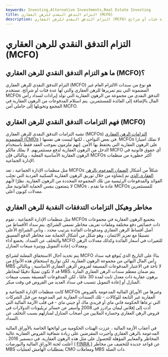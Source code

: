 ```yaml
---
keywords: Investing,Alternative Investments,Real Estate Investing
title: التزام التدفق النقدي للرهن العقاري (MCFO)
description: التزام التدفق النقدي للرهن العقاري (MCFO) هو نوع من الأوراق المالية المار للرهن العقاري غير المضمون وله عدة فئات أو شرائح.
---
```


# التزام التدفق النقدي للرهن العقاري (MCFO)
## ما هو التزام التدفق النقدي للرهن العقاري (MCFO)؟

التزام التدفق النقدي للرهن العقاري (MCFO) هو نوع من سندات الالتزام العام غير المضمونة التي يتم تمريرها للرهن العقاري والتي لها عدة فئات أو شرائح. تستخدم MCFOs التدفق النقدي من مجموعة من الرهون العقارية التي تولد إيرادات لسداد رأس المال بالإضافة إلى الفائدة للمستثمرين. يتم استلام المدفوعات من الرهون العقارية في المجمع وتحويلها إلى حاملي أمن MCFO.

## فهم التزامات التدفق النقدي للرهن العقاري (MCFO)

تشبه التزامات التدفق النقدي للرهن العقاري (MCFOs) [التزامات الرهن العقاري المضمونة (CMOs](/cmo) ) في بعض النواحي ، لكنها ليست هي نفسها. MCFOs لا تملك امتيازا على الرهون العقارية التي يحتفظ بها الأمن. إنهم ملزمون بموجب العقد فقط باستخدام الدخل من الرهون العقارية لدفع مستثمريهم. لا يملك مالكو MCFO أي حقوق قانونية في الرهون العقارية الأساسية الفعلية ، وبالتالي فإن MCFOs أكثر خطورة من منظمات الإدارة الجماعية.

مثل منظمات الإدارة الجماعية ، تعد MCFOs شكلاً من أشكال [الضمان المدعوم بالرهن العقاري الذي](/mbs) تم إنشاؤه من خلال توريق الرهون العقارية السكنية الفردية التي تجلب الفوائد والمدفوعات الرئيسية من تلك المجموعة المحددة من الرهون العقارية. نظرًا لأنهم لا يتمتعون بنفس الحماية القانونية مثل CMOs ، عادة ما تقدم MCFOs للمستثمرين معدلات كوبون أعلى.

## مخاطر وهيكل التزامات التدفقات النقدية للرهن العقاري

مثل منظمات الإدارة الجماعية ، تقوم MCFOs بتجميع الرهون العقارية في مجموعات ذات خصائص دفع مختلفة وملفات تعريف مخاطر تسمى الشرائح. يتم سداد الأقساط من أصل أقساط الرهن العقاري ومدفوعات الفائدة بترتيب محدد ، وتأتي الشرائح الأعلى تصنيفًا مع تعزيز الائتمان ، وهو شكل من أشكال الحماية ضد مخاطر الدفع المسبق والتخلف عن السداد. يخضع أداء MCFO للتغيرات في أسعار الفائدة وكذلك معدلات الرهن ومعدلات إعادة التمويل ووتيرة مبيعات المنازل.

يتم تحديد آجال الاستحقاق المعلنة لشرائح MCFO بناءً على التاريخ الذي يُتوقع فيه سداد رأس المال النهائي من مجموعة الرهون العقارية. لكن تواريخ استحقاق هذه الأنواع من MBS لا تأخذ في الاعتبار المدفوعات المسبقة لقروض الرهن العقاري الأساسية ، وبالتالي قد لا تكون تمثيلًا دقيقًا لمخاطر MBS. يتم ضمان معظم سندات الرهن العقاري المارة برهون عقارية ذات معدل ثابت لمدة 30 عامًا ، لكن المدفوعات المسبقة بسبب مبيعات المنازل أو إعادة التمويل تتسبب في سداد العديد من القروض في وقت مبكر.

كانت منظمات الإدارة الجماعية و MCFOs وغيرها من الأوراق المالية المدعومة بالقروض العقارية غير التابعة للوكالات - تلك السندات العقارية غير المدعومة من قبل الشركات التي ترعاها الحكومة فاني ماي أو فريدي ماك أو جيني ماي - في قلب الأزمة المالية التي أدت إلى إفلاس ليمان براذرز في 2008 وأسفر عن خسائر تريليونات الدولارات في قروض الرهن العقاري وخسارة الملايين من أصحاب المنازل لمنازلهم بسبب التخلف عن السداد.

في أعقاب الأزمة المالية ، عززت الهيئات الحكومية من لوائحها الخاصة بالأوراق المالية المدعومة بالرهن العقاري وأجبرت المقرضين على زيادة شفافية القروض العقارية عالية المخاطر والمعايير المؤهلة للحصول على مثل هذه الرهون العقارية. في ديسمبر 2016 ، أعلنت لجنة الأوراق المالية والبورصات ( [FINRA )](/finra) عن قواعد جديدة للتخفيف من مخاطر MBS بمتطلبات الهامش لعمليات CMO ومعاملات MBS ذات الصلة.

